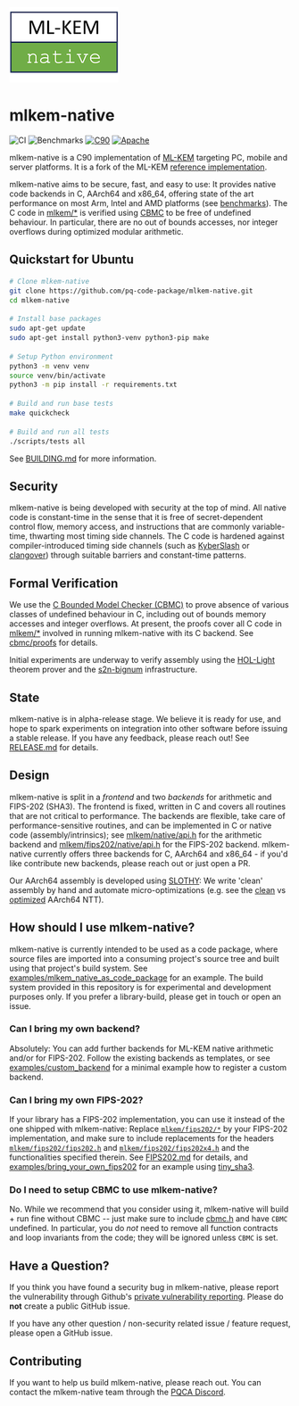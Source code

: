 [//]: # (SPDX-License-Identifier: CC-BY-4.0)

![mlkem_native_logo](docs/images/mlkem_native.png)

# mlkem-native

![CI](https://github.com/pq-code-package/mlkem-native/actions/workflows/ci.yml/badge.svg)
![Benchmarks](https://github.com/pq-code-package/mlkem-native/actions/workflows/bench.yml/badge.svg)
[![C90](https://img.shields.io/badge/language-C90-blue.svg)](https://web.archive.org/web/20200909074736if_/https://www.pdf-archive.com/2014/10/02/ansi-iso-9899-1990-1/ansi-iso-9899-1990-1.pdf)
[![Apache](https://img.shields.io/badge/license-Apache--2.0-green.svg)](https://www.apache.org/licenses/LICENSE-2.0)

mlkem-native is a C90 implementation of [ML-KEM](https://doi.org/10.6028/NIST.FIPS.203.ipd) targeting
PC, mobile and server platforms. It is a fork of the ML-KEM [reference
implementation](https://github.com/pq-crystals/kyber/tree/main/ref).

mlkem-native aims to be secure, fast, and easy to use: It provides native code backends in C, AArch64 and
x86_64, offering state of the art performance on most Arm, Intel and AMD platforms (see
[benchmarks](https://pq-code-package.github.io/mlkem-native/dev/bench/)). The C code in [mlkem/*](mlkem) is verified
using [CBMC](https://github.com/diffblue/cbmc) to be free of undefined behaviour. In particular, there are no out of
bounds accesses, nor integer overflows during optimized modular arithmetic.

## Quickstart for Ubuntu

```bash
# Clone mlkem-native
git clone https://github.com/pq-code-package/mlkem-native.git
cd mlkem-native

# Install base packages
sudo apt-get update
sudo apt-get install python3-venv python3-pip make

# Setup Python environment
python3 -m venv venv
source venv/bin/activate
python3 -m pip install -r requirements.txt

# Build and run base tests
make quickcheck

# Build and run all tests
./scripts/tests all
```

See [BUILDING.md](BUILDING.md) for more information.

## Security

mlkem-native is being developed with security at the top of mind. All native code is constant-time in the sense that
it is free of secret-dependent control flow, memory access, and instructions that are commonly variable-time,
thwarting most timing side channels.
The C code is hardened against compiler-introduced timing side channels (such as
[KyberSlash](https://kyberslash.cr.yp.to/) or [clangover](https://github.com/antoonpurnal/clangover))
through suitable barriers and constant-time patterns.

## Formal Verification

We use the [C Bounded Model Checker (CBMC)](https://github.com/diffblue/cbmc) to prove absence of various classes of
undefined behaviour in C, including out of bounds memory accesses and integer overflows. At present, the proofs cover
all C code in [mlkem/*](mlkem) involved in running mlkem-native with its C backend. See [cbmc/proofs](cbmc/proofs) for
details.

Initial experiments are underway to verify assembly using the [HOL-Light](https://hol-light.github.io/) theorem prover
and the [s2n-bignum](https://github.com/awslabs/s2n-bignum) infrastructure.

## State

mlkem-native is in alpha-release stage. We believe it is ready for use, and hope to spark experiments on
integration into other software before issuing a stable release. If you have any feedback, please reach out! See
[RELEASE.md](RELEASE.md) for details.

## Design

mlkem-native is split in a _frontend_ and two _backends_ for arithmetic and FIPS-202 (SHA3). The frontend is
fixed, written in C and covers all routines that are not critical to performance. The backends are flexible, take care of
performance-sensitive routines, and can be implemented in C or native code (assembly/intrinsics); see
[mlkem/native/api.h](mlkem/native/api.h) for the arithmetic backend and
[mlkem/fips202/native/api.h](mlkem/fips202/native/api.h) for the FIPS-202 backend. mlkem-native currently
offers three backends for C, AArch64 and x86_64 - if you'd like contribute new backends, please reach out or just open a
PR.

Our AArch64 assembly is developed using [SLOTHY](https://github.com/slothy-optimizer/slothy): We write
'clean' assembly by hand and automate micro-optimizations (e.g. see the [clean](mlkem/native/aarch64/ntt_clean.S)
vs [optimized](mlkem/native/aarch64/ntt_opt.S) AArch64 NTT).

## How should I use mlkem-native?

mlkem-native is currently intended to be used as a code package, where source files are imported into a consuming
project's source tree and built using that project's build system. See
[examples/mlkem_native_as_code_package](examples/mlkem_native_as_code_package) for an example. The build system provided
in this repository is for experimental and development purposes only. If you prefer a library-build, please get in touch or open an issue.

### Can I bring my own backend?

Absolutely: You can add further backends for ML-KEM native arithmetic and/or for FIPS-202. Follow the existing backends
as templates, or see [examples/custom_backend](examples/custom_backend) for a minimal example how to register a custom backend.

### Can I bring my own FIPS-202?

If your library has a FIPS-202 implementation, you can use it instead of the one shipped with mlkem-native: Replace
[`mlkem/fips202/*`](fips202) by your FIPS-202 implementation, and make sure to include replacements for the headers
[`mlkem/fips202/fips202.h`](mlkem/fips202/fips202.h) and [`mlkem/fips202/fips202x4.h`](mlkem/fips202/fips202x4.h) and the functionalities specified
therein. See [FIPS202.md](FIPS202.md) for details, and
[examples/bring_your_own_fips202](examples/bring_your_own_fips202) for an example using
[tiny_sha3](https://github.com/mjosaarinen/tiny_sha3/).

### Do I need to setup CBMC to use mlkem-native?

No. While we recommend that you consider using it, mlkem-native will build + run fine without CBMC -- just make sure to
include [cbmc.h](mlkem/cbmc.h) and have `CBMC` undefined. In particular, you do _not_ need to remove all function
contracts and loop invariants from the code; they will be ignored unless `CBMC` is set.

## Have a Question?

If you think you have found a security bug in mlkem-native, please report the vulnerability through
Github's [private vulnerability reporting](https://github.com/pq-code-package/mlkem-native/security). Please do **not**
create a public GitHub issue.

If you have any other question / non-security related issue / feature request, please open a GitHub issue.

## Contributing

If you want to help us build mlkem-native, please reach out. You can contact the mlkem-native team
through the [PQCA Discord](https://discord.com/invite/xyVnwzfg5R).
